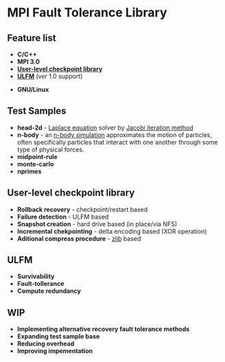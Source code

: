 #  MPI Fault Tolerance Library
## Feature list
+ **C/C++**
+ **MPI 3.0**
+ [**User-level checkpoint library**](https://github.com/54markov/Fault-Tolerance-Library/tree/master/user-level-checkpoint "link to source files")
+ [**ULFM**](http://fault-tolerance.org/category/ulfm/ "official site ULFM") (ver 1.0 support)
* **GNU/Linux**

## Test Samples
+ **head-2d** - [Laplace equation](https://en.wikipedia.org/wiki/Laplace%27s_equation "wiki Laplace equation") solver by [Jacobi iteration method](https://en.wikipedia.org/wiki/Jacobi_method "wiki Jacobi iteration method")
+ **n-body** - an [n-body simulation](https://en.wikipedia.org/wiki/N-body_simulation "wiki N-body simulation") approximates the motion of particles, often specifically particles that interact with one another through some type of physical forces.
+ **midpoint-rule**
+ **monte-carlo**
+ **nprimes**

## User-level checkpoint library
+ **Rollback recovery** - checkpoint/restart based 
+ **Failure	detection** - ULFM based
+ **Snapshot creation** - hard drive based (in place/via NFS)
+ **Incremental chekpointing** - delta encoding based (XOR operation)
+ **Aditional compress procedure** - [zlib](https://zlib.net/ "official site") based

## ULFM
+ **Survivability**
+ **Fault-tollerance**
+ **Compute redundancy**

## WIP
+ **Implementing alternative recovery fault tolerance methods**
+ **Expanding test sample base**
+ **Reducing overhead**
+ **Improving impementation**
